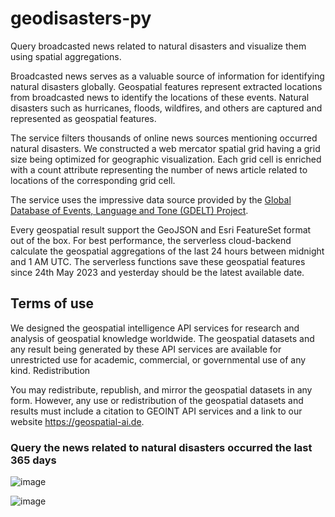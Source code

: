 # geodisasters-py
Query broadcasted news related to natural disasters and visualize them using spatial aggregations.

Broadcasted news serves as a valuable source of information for identifying natural disasters globally. Geospatial features represent extracted locations from broadcasted news to identify the locations of these events. Natural disasters such as hurricanes, floods, wildfires, and others are captured and represented as geospatial features.

The service filters thousands of online news sources mentioning occurred natural disasters. We constructed a web mercator spatial grid having a grid size being optimized for geographic visualization. Each grid cell is enriched with a count attribute representing the number of news article related to locations of the corresponding grid cell.

The service uses the impressive data source provided by the [Global Database of Events, Language and Tone (GDELT) Project](https://www.gdeltproject.org/).

Every geospatial result support the GeoJSON and Esri FeatureSet format out of the box. For best performance, the serverless cloud-backend calculate the geospatial aggregations of the last 24 hours between midnight and 1 AM UTC. The serverless functions save these geospatial features since 24th May 2023 and yesterday should be the latest available date.

## Terms of use

We designed the geospatial intelligence API services for research and analysis of geospatial knowledge worldwide. The geospatial datasets and any result being generated by these API services are available for unrestricted use for academic, commercial, or governmental use of any kind.
Redistribution

You may redistribute, republish, and mirror the geospatial datasets in any form. However, any use or redistribution of the geospatial datasets and results must include a citation to GEOINT API services and a link to our website https://geospatial-ai.de.

### Query the news related to natural disasters occurred the last 365 days

![image](https://github.com/user-attachments/assets/d836fc8e-199e-4009-ab68-dd02807d2f2b)

![image](https://github.com/user-attachments/assets/31e6a33d-8381-4956-8d16-e3108547ccac)
